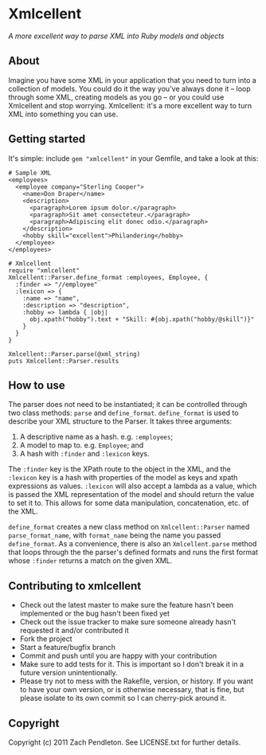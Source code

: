 # Xmlcellent

_A more excellent way to parse XML into Ruby models and objects_

## About

Imagine you have some XML in your application that you need to turn into
a collection of models. You could do it the way you've always done it
&ndash; loop through some XML, creating models as you go &ndash; or you
could use Xmlcellent and stop worrying. Xmlcellent: it's a more
excellent way to turn XML into something you can use.

## Getting started

It's simple: include `gem "xmlcellent"` in your Gemfile, and take a
look at this:

    # Sample XML
    <employees>
      <employee company="Sterling Cooper">
        <name>Don Draper</name>
        <description>
          <paragraph>Lorem ipsum dolor.</paragraph>
          <paragraph>Sit amet consecteteur.</paragraph>
          <paragraph>Adipiscing elit donec odio.</paragraph>
        </description>
        <hobby skill="excellent">Philandering</hobby>
      </employee>
    </employees>

    # Xmlcellent
    require "xmlcellent"
    Xmlcellent::Parser.define_format :employees, Employee, {
      :finder => "//employee"
      :lexicon => {
        :name => "name",
        :description => "description",
        :hobby => lambda { |obj|
          obj.xpath("hobby").text + "Skill: #{obj.xpath("hobby/@skill")}"
        }
      }
    }

    Xmlcellent::Parser.parse(@xml_string)
    puts Xmlcellent::Parser.results

## How to use

The parser does not need to be instantiated; it can be controlled
through two class methods: `parse` and `define_format`. `define_format`
is used to describe your XML structure to the Parser. It takes three
arguments:

1.  A descriptive name as a hash. e.g. `:employees`;
2.  A model to map to. e.g. `Employee`; and
3.  A hash with `:finder` and `:lexicon` keys.

The `:finder` key is the XPath route to the object in the XML, and the
`:lexicon` key is a hash with properties of the model as keys and xpath
expressions as values. `:lexicon` will also accept a lambda as a value,
which is passed the XML representation of the model and should return
the value to set it to. This allows for some data manipulation,
concatenation, etc. of the XML.

`define_format` creates a new class method on `Xmlcellent::Parser`
named `parse_format_name`, with `format_name` being the name you
passed `define_format`. As a convenience, there is also an
`Xmlcellent.parse` method that loops through the the parser's defined
formats and runs the first format whose `:finder` returns a match
on the given XML.

## Contributing to xmlcellent
 
*  Check out the latest master to make sure the feature hasn't been implemented or the bug hasn't been fixed yet
*  Check out the issue tracker to make sure someone already hasn't requested it and/or contributed it
*  Fork the project
*  Start a feature/bugfix branch
*  Commit and push until you are happy with your contribution
*  Make sure to add tests for it. This is important so I don't break it in a future version unintentionally.
*  Please try not to mess with the Rakefile, version, or history. If you want to have your own version, or is otherwise necessary, that is fine, but please isolate to its own commit so I can cherry-pick around it.

## Copyright

Copyright (c) 2011 Zach Pendleton. See LICENSE.txt for
further details.

